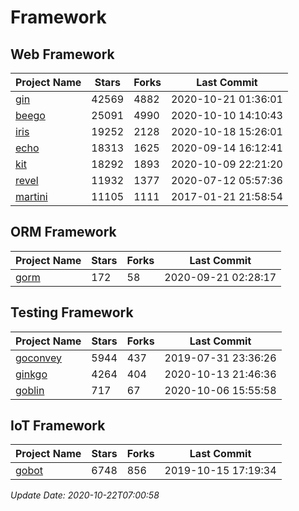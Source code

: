 # Framework

## Web Framework
| Project Name | Stars | Forks | Last Commit |
| ------------ | ----- | ----- | ----------- |
| [gin](https://github.com/gin-gonic/gin) | 42569 | 4882 | 2020-10-21 01:36:01 |
| [beego](https://github.com/astaxie/beego) | 25091 | 4990 | 2020-10-10 14:10:43 |
| [iris](https://github.com/kataras/iris) | 19252 | 2128 | 2020-10-18 15:26:01 |
| [echo](https://github.com/labstack/echo) | 18313 | 1625 | 2020-09-14 16:12:41 |
| [kit](https://github.com/go-kit/kit) | 18292 | 1893 | 2020-10-09 22:21:20 |
| [revel](https://github.com/revel/revel) | 11932 | 1377 | 2020-07-12 05:57:36 |
| [martini](https://github.com/go-martini/martini) | 11105 | 1111 | 2017-01-21 21:58:54 |

## ORM Framework
| Project Name | Stars | Forks | Last Commit |
| ------------ | ----- | ----- | ----------- |
| [gorm](https://github.com/jinzhu/gorm) | 172 | 58 | 2020-09-21 02:28:17 |

## Testing Framework
| Project Name | Stars | Forks | Last Commit |
| ------------ | ----- | ----- | ----------- |
| [goconvey](https://github.com/smartystreets/goconvey) | 5944 | 437 | 2019-07-31 23:36:26 |
| [ginkgo](https://github.com/onsi/ginkgo) | 4264 | 404 | 2020-10-13 21:46:36 |
| [goblin](https://github.com/franela/goblin) | 717 | 67 | 2020-10-06 15:55:58 |

## IoT Framework
| Project Name | Stars | Forks | Last Commit |
| ------------ | ----- | ----- | ----------- |
| [gobot](https://github.com/hybridgroup/gobot) | 6748 | 856 | 2019-10-15 17:19:34 |

*Update Date: 2020-10-22T07:00:58*